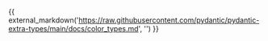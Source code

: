 
{{ external_markdown('https://raw.githubusercontent.com/pydantic/pydantic-extra-types/main/docs/color_types.md', '') }}
